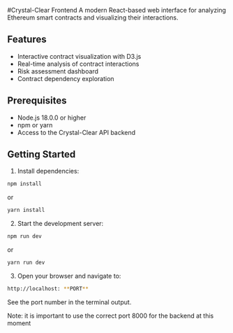 #Crystal-Clear Frontend
A modern React-based web interface for analyzing Ethereum smart contracts and visualizing their interactions.

## Features
- Interactive contract visualization with D3.js
- Real-time analysis of contract interactions
- Risk assessment dashboard
- Contract dependency exploration

## Prerequisites
- Node.js 18.0.0 or higher
- npm or yarn
- Access to the Crystal-Clear API backend

## Getting Started

1. Install dependencies:
```bash
npm install
```
or
```bash
yarn install
```

2. Start the development server:
```bash
npm run dev
```
or
```bash
yarn run dev
```

3. Open your browser and navigate to:
```bash
http://localhost: **PORT**
```
See the port number in the terminal output.

Note: it is important to use the correct port 8000 for the backend at this moment